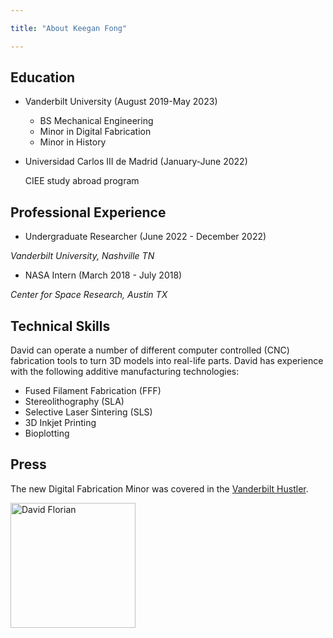 ```yaml
---

title: "About Keegan Fong"

---
```


## Education

* Vanderbilt University (August 2019-May 2023)
  * BS Mechanical Engineering
  * Minor in Digital Fabrication
  * Minor in History

* Universidad Carlos III de Madrid (January-June 2022)
  
  CIEE study abroad program
  
## Professional Experience

* Undergraduate Researcher (June 2022 - December 2022)
 
 *Vanderbilt University, Nashville TN*
  
 * NASA Intern (March 2018 - July 2018)
  
  *Center for Space Research, Austin TX*
   
   
## Technical Skills

David can operate a number of different computer controlled (CNC) fabrication tools to turn 3D models into real-life parts. David has experience with the following additive manufacturing technologies:

* Fused Filament Fabrication (FFF)
* Stereolithography (SLA)
* Selective Laser Sintering (SLS)
* 3D Inkjet Printing
* Bioplotting

## Press 

The new Digital Fabrication Minor was covered in the [Vanderbilt Hustler](https://vanderbilthustler.com/2022/11/09/digital-fabrication-minor-introduced-for-2022-23-academic-year/).

<img src="/assets/img/David_Headshot_web2.jpg" alt="David Florian" style="width:200px;"/>
